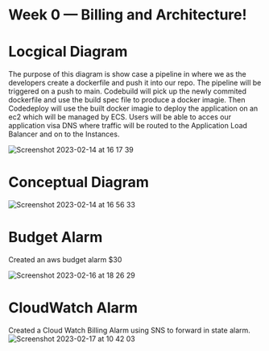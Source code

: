 # Week 0 — Billing and Architecture!

# Locgical Diagram

The purpose of this diagram is show case a pipeline in where we as the developers create a dockerfile and push it into our repo. The pipeline will be triggered on a push to main. Codebuild will pick up the newly commited dockerfile and use the build spec file to produce a docker imagie. Then Codedeploy will use the built docker imagie to deploy the application on an ec2 which will be managed by ECS. Users will be able to acces our application visa DNS where traffic will be routed to the Application Load Balancer and on to the Instances.

![Screenshot 2023-02-14 at 16 17 39](https://user-images.githubusercontent.com/124910763/218805474-de8f070f-1763-4fd0-8a0e-f9e8f01ffa61.png)

# Conceptual Diagram
![Screenshot 2023-02-14 at 16 56 33](https://user-images.githubusercontent.com/124910763/218805289-2eeb8706-8dc9-49a8-a080-e683d5b7e4d8.png)

# Budget Alarm 

Created an aws budget alarm $30

![Screenshot 2023-02-16 at 18 26 29](https://user-images.githubusercontent.com/124910763/219455109-503a1bf2-1b66-481a-8555-4f85bfccf86b.png)

# CloudWatch Alarm

Created a Cloud Watch Billing Alarm using SNS to forward in state alarm.
![Screenshot 2023-02-17 at 10 42 03](https://user-images.githubusercontent.com/124910763/219622887-ffeadbdc-2a51-4599-9596-c818d7d9b7cf.png)
